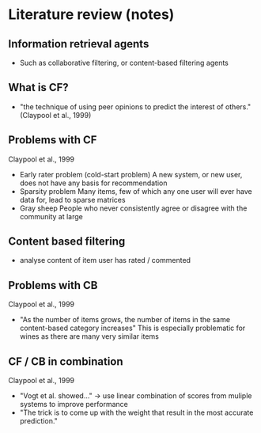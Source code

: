 # Literature review (notes)

## Information retrieval agents
 - Such as collaborative filtering, or content-based filtering agents

## What is CF?
 - "the technique of using peer opinions to predict the interest of others." (Claypool et al., 1999)
 
## Problems with CF
 Claypool et al., 1999
  - Early rater problem (cold-start problem)
      A new system, or new user, does not have any basis for recommendation
  - Sparsity problem
      Many items, few of which any one user will ever have data for, lead to sparse matrices
  - Gray sheep
      People who never consistently agree or disagree with the community at large

## Content based filtering
 - analyse content of item user has rated / commented

## Problems with CB
 Claypool et al., 1999
  - "As the number of items grows, the number of items in the same content-based category increases"
     This is especially problematic for wines as there are many very similar items

## CF / CB in combination
 Claypool et al., 1999
  - "Vogt et al. showed..." -> use linear combination of scores from muliple systems to improve performance
  - "The trick is to come up with the weight that result in the most accurate prediction."
